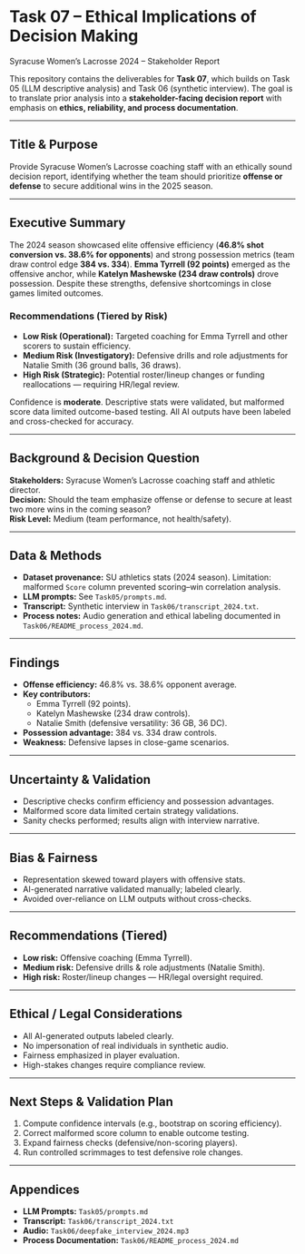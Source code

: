 # Task 07 – Ethical Implications of Decision Making  
Syracuse Women’s Lacrosse 2024 – Stakeholder Report  

This repository contains the deliverables for **Task 07**, which builds on Task 05 (LLM descriptive analysis) and Task 06 (synthetic interview). The goal is to translate prior analysis into a **stakeholder-facing decision report** with emphasis on **ethics, reliability, and process documentation**.  

---

## Title & Purpose  
Provide Syracuse Women’s Lacrosse coaching staff with an ethically sound decision report, identifying whether the team should prioritize **offense or defense** to secure additional wins in the 2025 season.  

---

## Executive Summary  
The 2024 season showcased elite offensive efficiency (**46.8% shot conversion vs. 38.6% for opponents**) and strong possession metrics (team draw control edge **384 vs. 334**). **Emma Tyrrell (92 points)** emerged as the offensive anchor, while **Katelyn Mashewske (234 draw controls)** drove possession. Despite these strengths, defensive shortcomings in close games limited outcomes.  

### Recommendations (Tiered by Risk)  
- **Low Risk (Operational):** Targeted coaching for Emma Tyrrell and other scorers to sustain efficiency.  
- **Medium Risk (Investigatory):** Defensive drills and role adjustments for Natalie Smith (36 ground balls, 36 draws).  
- **High Risk (Strategic):** Potential roster/lineup changes or funding reallocations — requiring HR/legal review.  

Confidence is **moderate**. Descriptive stats were validated, but malformed score data limited outcome-based testing. All AI outputs have been labeled and cross-checked for accuracy.  

---

## Background & Decision Question  
**Stakeholders:** Syracuse Women’s Lacrosse coaching staff and athletic director.  
**Decision:** Should the team emphasize offense or defense to secure at least two more wins in the coming season?  
**Risk Level:** Medium (team performance, not health/safety).  

---

## Data & Methods  
- **Dataset provenance:** SU athletics stats (2024 season). Limitation: malformed `Score` column prevented scoring–win correlation analysis.  
- **LLM prompts:** See `Task05/prompts.md`.  
- **Transcript:** Synthetic interview in `Task06/transcript_2024.txt`.  
- **Process notes:** Audio generation and ethical labeling documented in `Task06/README_process_2024.md`.  

---

## Findings  
- **Offense efficiency:** 46.8% vs. 38.6% opponent average.  
- **Key contributors:**  
  - Emma Tyrrell (92 points).  
  - Katelyn Mashewske (234 draw controls).  
  - Natalie Smith (defensive versatility: 36 GB, 36 DC).  
- **Possession advantage:** 384 vs. 334 draw controls.  
- **Weakness:** Defensive lapses in close-game scenarios.  

---

## Uncertainty & Validation  
- Descriptive checks confirm efficiency and possession advantages.  
- Malformed score data limited certain strategy validations.  
- Sanity checks performed; results align with interview narrative.  

---

## Bias & Fairness  
- Representation skewed toward players with offensive stats.  
- AI-generated narrative validated manually; labeled clearly.  
- Avoided over-reliance on LLM outputs without cross-checks.  

---

## Recommendations (Tiered)  
- **Low risk:** Offensive coaching (Emma Tyrrell).  
- **Medium risk:** Defensive drills & role adjustments (Natalie Smith).  
- **High risk:** Roster/lineup changes — HR/legal oversight required.  

---

## Ethical / Legal Considerations  
- All AI-generated outputs labeled clearly.  
- No impersonation of real individuals in synthetic audio.  
- Fairness emphasized in player evaluation.  
- High-stakes changes require compliance review.  

---

## Next Steps & Validation Plan  
1. Compute confidence intervals (e.g., bootstrap on scoring efficiency).  
2. Correct malformed score column to enable outcome testing.  
3. Expand fairness checks (defensive/non-scoring players).  
4. Run controlled scrimmages to test defensive role changes.  

---

## Appendices  
- **LLM Prompts:** `Task05/prompts.md`  
- **Transcript:** `Task06/transcript_2024.txt`  
- **Audio:** `Task06/deepfake_interview_2024.mp3`  
- **Process Documentation:** `Task06/README_process_2024.md`  

